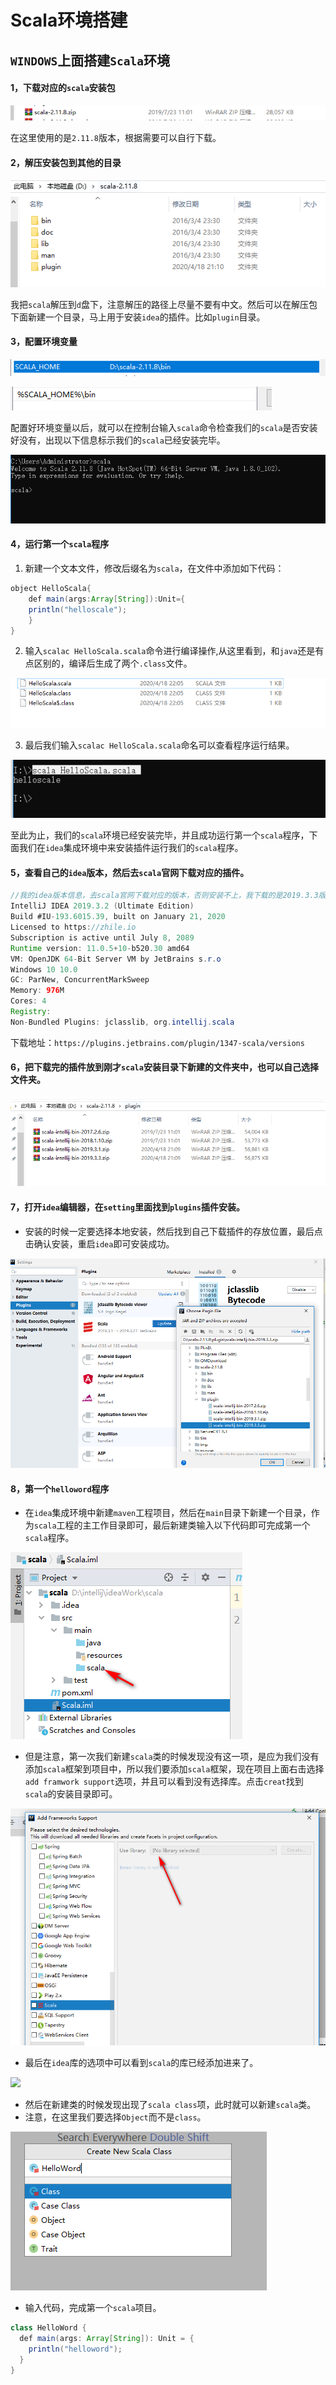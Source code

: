 # Scala环境搭建

## `WINDOWS`上面搭建`Scala`环境

#### 1，下载对应的`scala`安装包

![](../img/scala/scala安装包.png)

在这里使用的是`2.11.8`版本，根据需要可以自行下载。

#### 2，解压安装包到其他的目录

![](../img/scala/scala解压包.png)

我把`scala`解压到`d`盘下，注意解压的路径上尽量不要有中文。然后可以在解压包下面新建一个目录，马上用于安装`idea`的插件。比如`plugin`目录。

#### 3，配置环境变量

![](../img/scala/环境变量.png)

![](../img/scala/bin目录配置.png)

配置好环境变量以后，就可以在控制台输入`scala`命令检查我们的`scala`是否安装好没有，出现以下信息标示我们的`scala`已经安装完毕。

![](../img/scala/scala控制台.png)

#### 4，运行第一个`scala`程序

1. 新建一个文本文件，修改后缀名为`scala`，在文件中添加如下代码：

~~~ java
object HelloScala{
	def main(args:Array[String]):Unit={
	println("helloscale");
	}
}
~~~

2. 输入`scalac HelloScala.scala`命令进行编译操作,从这里看到，和`java`还是有点区别的，编译后生成了两个`.class`文件。

![](../img/scala/编译文件.png)

3. 最后我们输入`scalac HelloScala.scala`命名可以查看程序运行结果。

![](../img/scala/hello结果.png)

至此为止，我们的`scala`环境已经安装完毕，并且成功运行第一个`scala`程序，下面我们在`idea`集成环境中来安装插件运行我们的`scala`程序。

#### 5，查看自己的`idea`版本，然后去`scala`官网下载对应的插件。

~~~ java
//我的idea版本信息，去scala官网下载对应的版本，否则安装不上，我下载的是2019.3.3版本的插件
IntelliJ IDEA 2019.3.2 (Ultimate Edition)
Build #IU-193.6015.39, built on January 21, 2020
Licensed to https://zhile.io
Subscription is active until July 8, 2089
Runtime version: 11.0.5+10-b520.30 amd64
VM: OpenJDK 64-Bit Server VM by JetBrains s.r.o
Windows 10 10.0
GC: ParNew, ConcurrentMarkSweep
Memory: 976M
Cores: 4
Registry: 
Non-Bundled Plugins: jclasslib, org.intellij.scala
~~~

下载地址：`https://plugins.jetbrains.com/plugin/1347-scala/versions`

#### 6，把下载完的插件放到刚才`scala`安装目录下新建的文件夹中，也可以自己选择文件夹。

![](../img/scala/插件.png)

#### 7，打开`idea`编辑器，在`setting`里面找到`plugins`插件安装。

- 安装的时候一定要选择本地安装，然后找到自己下载插件的存放位置，最后点击确认安装，重启`idea`即可安装成功。

![](../img/scala/插件安装.png)

#### 8，第一个`helloword`程序

- 在`idea`集成环境中新建`maven`工程项目，然后在`main`目录下新建一个目录，作为`scala`工程的主工作目录即可，最后新建类输入以下代码即可完成第一个`scala`程序。

![](../img/scala/maven.png)

- 但是注意，第一次我们新建`scala`类的时候发现没有这一项，是应为我们没有添加`scala`框架到项目中，所以我们要添加`scala`框架，现在项目上面右击选择`add framwork support`选项，并且可以看到没有选择库。点击`creat`找到`scala`的安装目录即可。

![](../img/scala/框架.png)

- 最后在`idea`库的选项中可以看到`scala`的库已经添加进来了。

![](../img/scala/scala库.png)

- 然后在新建类的时候发现出现了`scala class`项，此时就可以新建`scala`类。
- 注意，在这里我们要选择`Object`而不是`class`。

![](../img/scala/scalahello.png)

- 输入代码，完成第一个`scala`项目。

~~~java
class HelloWord {
  def main(args: Array[String]): Unit = {
    println("helloword");
  }
}
~~~

